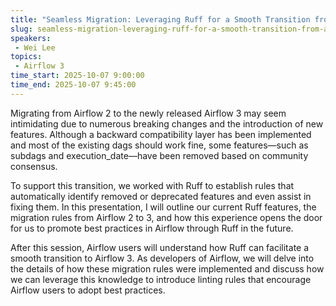 ```yaml
---
title: "Seamless Migration: Leveraging Ruff for a Smooth Transition from Airflow 2 to Airflow 3"
slug: seamless-migration-leveraging-ruff-for-a-smooth-transition-from-airflow-2-to-airflow-3
speakers:
 - Wei Lee
topics:
 - Airflow 3
time_start: 2025-10-07 9:00:00
time_end: 2025-10-07 9:45:00
---
```


Migrating from Airflow 2 to the newly released Airflow 3 may seem intimidating due to numerous breaking changes and the introduction of new features. Although a backward compatibility layer has been implemented and most of the existing dags should work fine, some features—such as subdags and execution_date—have been removed based on community consensus.

To support this transition, we worked with Ruff to establish rules that automatically identify removed or deprecated features and even assist in fixing them. In this presentation, I will outline our current Ruff features, the migration rules from Airflow 2 to 3, and how this experience opens the door for us to promote best practices in Airflow through Ruff in the future.

After this session, Airflow users will understand how Ruff can facilitate a smooth transition to Airflow 3. As developers of Airflow, we will delve into the details of how these migration rules were implemented and discuss how we can leverage this knowledge to introduce linting rules that encourage Airflow users to adopt best practices.